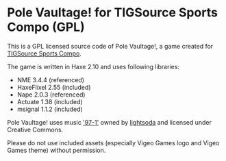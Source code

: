 Pole Vaultage! for TIGSource Sports Compo (GPL)
===============================================

This is a GPL licensed source code of Pole Vaultage!, a game created for [TIGSource Sports Compo](http://forums.tigsource.com/index.php?board=52.0).

The game is written in Haxe 2.10 and uses following libraries:

* NME 3.4.4 (referenced)
* HaxeFlixel 2.55 (included)
* Nape 2.0.3 (referenced)
* Actuate 1.38 (included)
* msignal 1.1.2 (included)

Pole Vaultage! uses music ['97-1'](http://soundcloud.com/lightsoda/97-1) owned by [lightsoda](http://soundcloud.com/lightsoda) and licensed under Creative Commons.

Please do not use included assets (especially Vigeo Games logo and Vigeo Games theme) without permission.
